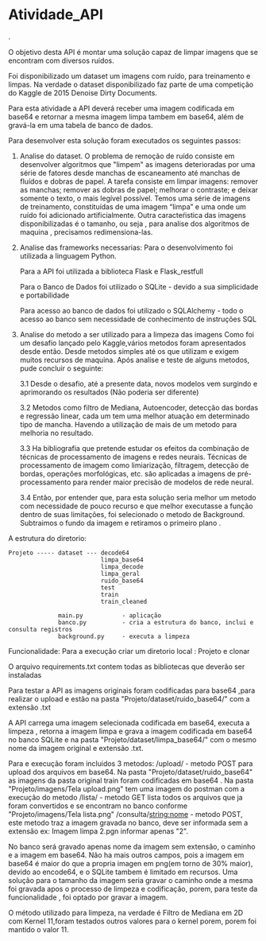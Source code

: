 # Atividade_API
.


O objetivo desta API é montar uma solução capaz de limpar imagens que se encontram com diversos ruídos.

Foi disponibilizado um dataset um imagens com ruído, para treinamento e limpas. Na verdade o dataset disponibilizado faz parte de uma competição do Kaggle de 2015 Denoise Dirty Documents.

Para esta atividade a API deverá receber uma imagem codificada em base64 e retornar a mesma imagem limpa tambem em base64, além de gravá-la em uma tabela de banco de dados.

Para desenvolver esta solução foram executados os seguintes passos:

1. Analise do dataset.
    O problema de remoção de ruído consiste em desenvolver algoritmos que "limpem" as imagens deterioradas por uma série de fatores desde manchas de escaneamento até manchas de fluídos e dobras de papel. A tarefa consiste em limpar imagens: remover as manchas; remover as dobras de papel; melhorar o contraste; e deixar somente o texto, o mais legível possível. Temos uma série de imagens de treinamento, constituídas de uma imagem “limpa” e uma onde um ruído foi adicionado artificialmente. 
    Outra caracteŕistica das imagens disponibilizadas é o tamanho, ou seja , para analise dos algoritmos de maquina , precisamos redimensiona-las.
    
2. Analise das frameworks necessarias:
    Para o desenvolvimento foi utilizada a linguagem Python.
    
    Para a API foi utilizada a biblioteca Flask e Flask_restfull
    
    Para o Banco de Dados foi utilizado o SQLite - devido a sua simplicidade e portabilidade
    
    Para acesso ao banco de dados foi utilizado o SQLAlchemy - todo o acesso ao banco sem necessidade de conhecimento de instruções SQL
    
3. Analise do metodo a ser utilizado para a limpeza das imagens
  Como foi um desafio lançado pelo Kaggle,vários metodos foram apresentados desde então. Desde metodos simples até os que utilizam e exigem muitos recursos de         maquina. Após analise e teste de alguns metodos, pude concluir o seguinte:
  
    3.1 Desde o desafio, até a presente data, novos modelos vem surgindo e aprimorando os resultados (Não poderia ser diferente)
    
    3.2 Metodos como filtro de Mediana, Autoencoder, detecção das bordas e regressão linear, cada um tem uma melhor atuação em determinado tipo de mancha. Havendo         a utilização de mais de um metodo para melhoria no resultado.
    
    3.3 Ha bibliografia que pretende estudar os efeitos da combinação de técnicas de processamento de imagens e redes neurais. Técnicas de processamento de imagem         como limiarização, filtragem, detecção de bordas, operações morfológicas, etc. são aplicadas a imagens de pré-processamento para render maior precisão             de modelos de rede neural.
    
    3.4 Então, por entender que, para esta solução seria melhor um metodo com necessidade de pouco recurso e que melhor executasse a função dentro de suas                 limitações, foi selecionado o metodo de Background. Subtraimos o fundo da imagem e retiramos o primeiro plano .
    

A estrutura do diretorio:

    Projeto ----- dataset --- decode64
                              limpa_base64
                              limpa_decode
                              limpa_geral
                              ruido_base64
                              test
                              train
                              train_cleaned
                              
                  main.py           - aplicação
                  banco.py          - cria a estrutura do banco, inclui e consulta registros
                  background.py     - executa a limpeza 
                  
Funcionalidade:
Para a execução criar um diretorio local : Projeto e clonar

O arquivo requirements.txt contem todas as bibliotecas que deverão ser instaladas

Para testar a API as imagens originais foram codificadas para base64 ,para realizar o upload e estão na pasta "Projeto/dataset/ruido_base64/" com a extensão .txt

A API carrega uma imagem selecionada codificada em base64, executa a limpeza , retorna a imagem limpa e grava a imagem codificada em base64 no banco SQLite e na pasta "Projeto/dataset/limpa_base64/" com o mesmo nome da imagem original e extensão .txt.

Para e execução foram incluidos 3 metodos:
        /upload/    - metodo POST para upload dos arquivos em base64. Na pasta "Projeto/dataset/ruido_base64" as imagens da pasta original train foram codificadas                       em base64 . Na pasta "Projeto/imagens/Tela upload.png" tem uma imagem do postman com a execução do metodo
        /lista/      - metodo GET lista todos os arquivos que ja foram convertidos e se encontram no banco conforme "Projeto/imagens/Tela lista.png"
        /consulta/<string:nome>  - metodo POST, este metodo traz a imagem gravada no banco, deve ser informada sem a extensão ex: Imagem limpa    2.pgn informar                                        apenas "2".   
        
No banco será gravado apenas nome da imagem sem extensão, o caminho  e a imagem em base64. Não ha mais outros campos, pois a imagem em base64 é maior do que a propria imagen em png(em torno de 30% maior), devido ao encode64,  e o SQLite tambem é limitado em recursos. Uma solução para o tamanho da imagem seria gravar o caminho onde a mesma foi gravada apos o processo de limpeza e codificação, porem, para teste da funcionalidade , foi optado por gravar a imagem.

O método utilizado para limpeza, na verdade é Filtro de Mediana em 2D com Kernel 11,foram testados outros valores para o kernel porem, porem foi mantido o valor 11.


                  

